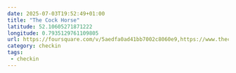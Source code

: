 ```yaml
---
date: 2025-07-03T19:52:49+01:00
title: "The Cock Horse"
latitude: 52.10605271871222
longitude: 0.7935129761109805
url: https://foursquare.com/v/5aedfa0ad41bb7002c8060e9,https://www.thecockhorse.com
category: checkin
tags:
 - checkin
---
```

